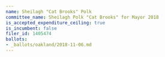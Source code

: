 ```yaml
---
name: Sheilagh "Cat Brooks" Polk
committee_name: Sheilagh Polk "Cat Brooks" for Mayor 2018
is_accepted_expenditure_ceiling: true
is_incumbent: false
filer_id: 1405474
ballots:
- _ballots/oakland/2018-11-06.md
---
```

